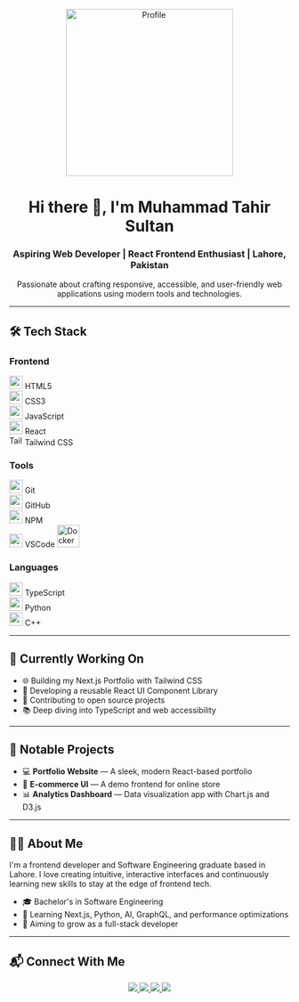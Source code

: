 <p align="center">
  <img src="https://media.licdn.com/dms/image/v2/D4D03AQEzvk3hPxyAfw/profile-displayphoto-shrink_400_400/profile-displayphoto-shrink_400_400/0/1722406668809?e=1752105600&v=beta&t=maLlMANY0DHTnwyS_38MWorOdk4v9Z-QcGKmhxAbyD4" width="300"  height="300"alt="Profile" />
</p>

<h1 align="center">Hi there 👋, I'm <strong>Muhammad Tahir Sultan</strong></h1>
<h3 align="center">Aspiring Web Developer | React Frontend Enthusiast | Lahore, Pakistan</h3>
<p align="center">
  Passionate about crafting responsive, accessible, and user-friendly web applications using modern tools and technologies.
</p>

---

## 🛠️ Tech Stack

### Frontend
<img src="https://cdn.jsdelivr.net/gh/devicons/devicon/icons/html5/html5-original.svg" width="24" /> HTML5  
<img src="https://cdn.jsdelivr.net/gh/devicons/devicon/icons/css3/css3-original.svg" width="24" /> CSS3  
<img src="https://cdn.jsdelivr.net/gh/devicons/devicon/icons/javascript/javascript-original.svg" width="24" /> JavaScript  
<img src="https://cdn.jsdelivr.net/gh/devicons/devicon/icons/react/react-original.svg" width="24" /> React  
<img src="https://img.shields.io/badge/Tailwind_CSS-38B2AC?style=for-the-badge&logo=tailwind-css&logoColor=white" alt="Tailwind CSS Badge" width="24" height="17" />
Tailwind CSS  

### Tools
<img src="https://cdn.jsdelivr.net/gh/devicons/devicon/icons/git/git-original.svg" width="24" /> Git  
<img src="https://cdn.jsdelivr.net/gh/devicons/devicon/icons/github/github-original.svg" width="24" /> GitHub  
<img src="https://cdn.jsdelivr.net/gh/devicons/devicon/icons/npm/npm-original-wordmark.svg" width="24" /> NPM  
<img src="https://cdn.jsdelivr.net/gh/devicons/devicon/icons/vscode/vscode-original.svg" width="24" /> VSCode 
<img src="https://cdn.jsdelivr.net/gh/devicons/devicon/icons/docker/docker-original.svg" width="40" alt="Docker" />

### Languages
<img src="https://cdn.jsdelivr.net/gh/devicons/devicon/icons/typescript/typescript-original.svg" width="24" /> TypeScript  
<img src="https://cdn.jsdelivr.net/gh/devicons/devicon/icons/python/python-original.svg" width="24" /> Python  
<img src="https://cdn.jsdelivr.net/gh/devicons/devicon/icons/cplusplus/cplusplus-original.svg" width="24" /> C++  

---

## 🚀 Currently Working On
- 🌐 Building my Next.js Portfolio with Tailwind CSS
- 🔧 Developing a reusable React UI Component Library
- 👥 Contributing to open source projects
- 📚 Deep diving into TypeScript and web accessibility

---

## 📁 Notable Projects
- 💻 **Portfolio Website** — A sleek, modern React-based portfolio  
- 🛒 **E-commerce UI** — A demo frontend for online store  
- 📊 **Analytics Dashboard** — Data visualization app with Chart.js and D3.js  

---

## 👨‍💻 About Me
I'm a frontend developer and Software Engineering graduate based in Lahore. I love creating intuitive, interactive interfaces and continuously learning new skills to stay at the edge of frontend tech.

- 🎓 Bachelor's in Software Engineering 
- 🌱 Learning Next.js, Python, AI, GraphQL, and performance optimizations  
- 🎯 Aiming to grow as a full-stack developer  

---

## 📬 Connect With Me

<p align="center">
  <a href="https://github.com/Tahirsultan777" target="_blank" rel="noopener noreferrer">
    <img src="https://img.shields.io/badge/GitHub-MuhammadTahirSultan-181717?style=for-the-badge&logo=github&logoColor=white" />
  </a>
  <a href="https://www.linkedin.com/in/m-tahir-sultan1/" target="_blank" rel="noopener noreferrer">
    <img src="https://img.shields.io/badge/LinkedIn-MuhammadTahirSultan-0A66C2?style=for-the-badge&logo=linkedin&logoColor=white" />
  </a>
  <a href="mailto:mtahirsultan65@gmail.com">
    <img src="https://img.shields.io/badge/Email-hello@muhammadtahir.dev-D14836?style=for-the-badge&logo=gmail&logoColor=white" />
  </a>
  <a href="https://twitter.com/MuhammadTS">
    <img src="https://img.shields.io/badge/Twitter-@MuhammadTS-1DA1F2?style=for-the-badge&logo=twitter&logoColor=white" />
  </a>
</p>
